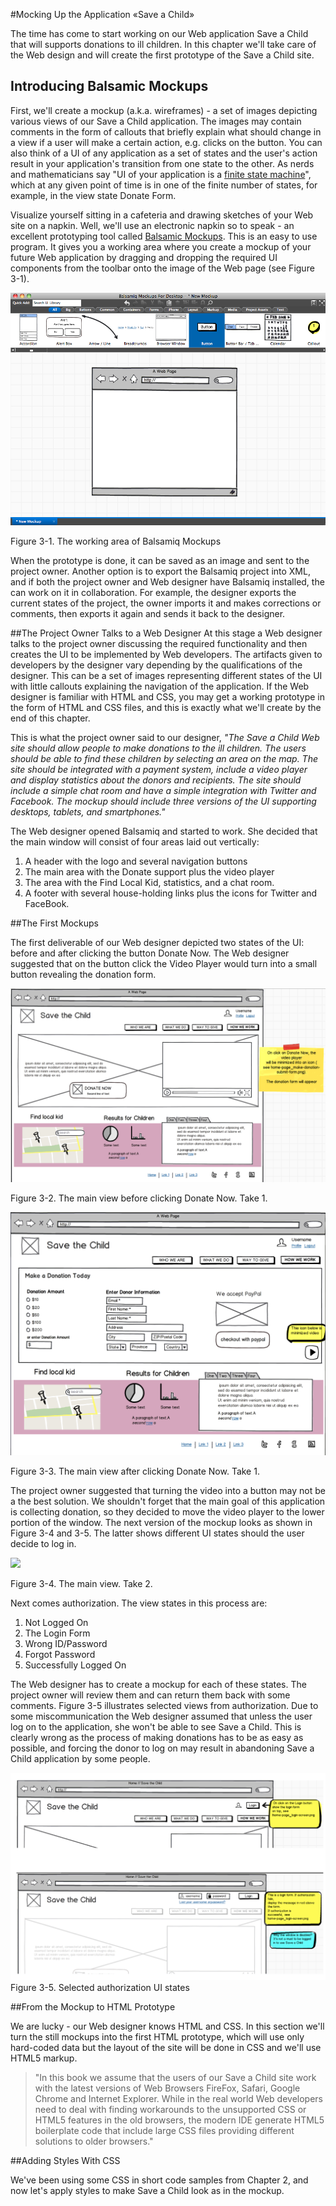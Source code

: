 #Mocking Up the Application «Save a Child» 

The time has come to start working on our Web application Save a Child that will supports donations to ill children. In this chapter we'll take care of the Web design and will create the first prototype of the Save a Child site. 

## Introducing Balsamic Mockups

First, we'll create a mockup (a.k.a. wireframes) - a set of images depicting various views of our Save a Child application. The images may contain comments in the form of callouts that briefly explain what should change in a view if a user will make a certain action, e.g. clicks on the button. You can also think of a UI of any application as a set of states and the user's action result in your application's transition from one state to the other. As nerds and mathematicians say "UI of your application is a  [finite state machine](http://en.wikipedia.org/wiki/State_machine)", which at any given point of time is in one of the finite number of states, for example, in the view state Donate Form. 

Visualize yourself sitting in a cafeteria and drawing sketches of your Web site on a napkin. Well, we'll use an electronic napkin so to speak - an excellent prototyping tool called [Balsamic Mockups](http://balsamiq.com "Balsamic"). This is an easy to use program. It gives you a working area where you create a mockup of your future Web application by dragging and dropping the required UI components from the toolbar onto the image of the Web page (see Figure 3-1). 

![](fig_03_01.jpg)

Figure 3-1. The working area of Balsamiq Mockups

When the prototype is done, it can be saved as an image and sent to the project owner. Another option is to export the Balsamiq project into XML, and if both the project owner and Web designer have Balsamiq installed, the can work on it in collaboration. For example, the designer exports the current states of the project, the owner imports it and makes corrections or comments, then exports it again and sends it back to the designer. 


##The Project Owner Talks to a Web Designer
At this stage a Web designer talks to the project owner discussing the required functionality and then creates the UI to be implemented by Web developers. The artifacts given to developers by the designer vary depending by the qualifications of the designer. This can be a set of images representing different states of the UI with little callouts explaining the navigation of the application. If the Web designer is familiar with HTML and CSS, you may get a working prototype in the form of HTML and CSS files, and this is exactly what we'll create by the end of this chapter. 

This is what the project owner said to our designer, *"The Save a Child Web site should allow people to make donations to the ill children. The users should be able to find these children by selecting an area on the map. The site should be integrated with a payment system, include a video player and display statistics about the donors and recipients. The site should include a simple chat room and have a simple integration with Twitter and Facebook. The mockup should include three versions of the UI supporting  desktops, tablets, and smartphones."*

The Web designer opened Balsamiq and started to work. She decided that the main window will consist of four areas laid out vertically:
1. A header with the logo and several navigation buttons
2. The main area with the Donate support plus the video player
3. The area with the Find Local Kid, statistics, and a chat room.
4. A footer with several house-holding links plus the icons for Twitter and FaceBook.


##The First Mockups

The first deliverable of our Web designer depicted two states of the UI: before and after clicking the button Donate Now. The Web designer suggested that on the button click the Video Player would turn into a small button revealing the donation form. 

![](fig_03_02.png)

Figure 3-2. The main view before clicking Donate Now. Take 1.


![](fig_03_03.png)

Figure 3-3. The main view after clicking Donate Now. Take 1.

The project owner suggested that turning the video into a button may not be a the best solution. We shouldn't forget that the main goal of this application is collecting donation, so they decided to move the video player to the lower portion of the window. The next version of the mockup looks as shown in Figure 3-4 and 3-5. The latter shows different UI states should the user decide to log in.

![](fig_03_04.png)

Figure 3-4. The main view. Take 2.

Next comes authorization. The view states in this process are: 
1. Not Logged On
2. The Login Form
3. Wrong ID/Password
4. Forgot Password
5. Successfully Logged On

The Web designer has to create a mockup for each of these states. The project owner will review them and can return them back with some comments. Figure 3-5 illustrates selected views from authorization. Due to some miscommunication the Web designer assumed that unless the user log on to the application, she won't be able to see Save a Child. This is clearly wrong as the process of making donations has to be as easy as possible, and forcing the donor to log on may result in abandoning Save a Child application by some people.


![](fig_03_05.png)
Figure 3-5. Selected authorization UI states

##From the Mockup to HTML Prototype

We are lucky - our Web designer knows HTML and CSS. In this section we'll turn the still mockups into the  first HTML prototype, which will use only hard-coded data but the layout of the site will be done in CSS and we'll use HTML5 markup.  

>"In this book we assume that the users of our Save a Child site work with the latest versions of Web Browsers FireFox, Safari, Google Chrome and Internet Explorer. While in the real world Web developers need to deal with finding workarounds to the unsupported CSS or HTML5 features in the old browsers, the modern IDE generate HTML5 boilerplate code that include large CSS files providing different solutions to older browsers."


##Adding Styles With CSS

We've been using some CSS in short code samples from Chapter 2, and now let's apply styles to make Save a Child look as in the mockup.
